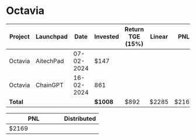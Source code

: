 # Octavia



<table data-full-width="true"><thead><tr><th width="152">Project</th><th width="138">Launchpad</th><th width="132">Date</th><th width="133">Invested</th><th>Return TGE (15%)</th><th>Linear</th><th>PNL</th></tr></thead><tbody><tr><td>Octavia</td><td>AitechPad</td><td>07-02-2024</td><td>$147</td><td></td><td></td><td></td></tr><tr><td>Octavia</td><td>ChainGPT</td><td>16-02-2024</td><td>861</td><td></td><td></td><td></td></tr><tr><td><strong>Total</strong></td><td></td><td></td><td><strong>$1008</strong></td><td>$892</td><td>$2285</td><td>$2169</td></tr></tbody></table>

<table data-full-width="true"><thead><tr><th width="135">PNL</th><th>Distributed</th></tr></thead><tbody><tr><td>$2169</td><td></td></tr></tbody></table>
